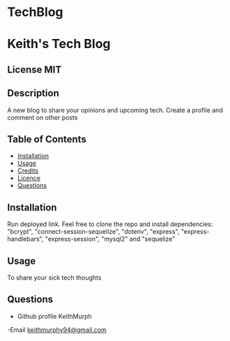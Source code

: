 # TechBlog

#  Keith's Tech Blog

 ## License  MIT


 ## Description
 A new blog to share your opinions and upcoming tech. Create a profile and comment on other posts

 ## Table of Contents
 - [Installation](#howToInstall)
 - [Usage](#usage)
 - [Credits](#credits)
 - [Licence](#license)
 - [Questions](#questions)

 ## Installation
 Run deployed link. Feel free to clone the repo and install dependencies: "bcrypt", "connect-session-sequelize", "dotenv", "express", "express-handlebars", "express-session", "mysql2" and "sequelize"

 ## Usage
 To share your sick tech thoughts 
    



 ## Questions

 - Github profile
  KeithMurph

  -Email
 keithmurphy94@gmail.com